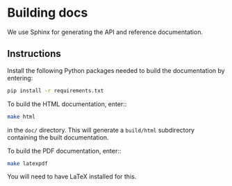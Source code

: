 # Building docs

We use Sphinx for generating the API and reference documentation.
## Instructions

Install the following Python packages needed to build the documentation by entering:

```bash
pip install -r requirements.txt
```

To build the HTML documentation, enter::

```bash
make html
```

in the ``doc/`` directory. This will generate a ``build/html`` subdirectory
containing the built documentation.

To build the PDF documentation, enter::

```bash
make latexpdf
```

You will need to have LaTeX installed for this.
